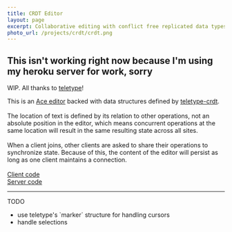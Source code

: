 ```yaml
---
title: CRDT Editor
layout: page
excerpt: Collaborative editing with conflict free replicated data types
photo_url: /projects/crdt/crdt.png
---
```


## This isn't working right now because I'm using my heroku server for work, sorry

WIP. All thanks to [teletype](https://github.com/atom/teletype)!

<div class="box">
    <div id="root"></div>
    <div>
    This is an <a href="https://ace.c9.io/">Ace editor</a> backed with data structures defined by <a href="https://github.com/atom/teletype-crdt">teletype-crdt</a>.
    <br>
    <br>
    The location of text is defined by its relation to other operations, not an absolute position in the editor, which means concurrent operations at the same location will result in the same resulting state across all sites.
    <br>
    <br>
    When a client joins, other clients are asked to share their operations to synchronize state. Because of this, the content of the editor will persist as long as one client maintains a connection.
    <br>
    <br>
    <a href="https://github.com/anderoonies/crdt-editor" target="_blank">Client code</a>
    <br>
    <a href="https://github.com/anderoonies/crdt-server" target="_blank">Server code</a>
    </div>
</div>
<hr>
<div>
<p>TODO</p>
<ul>
    <li>use teletype's `marker` structure for handling cursors</li>
    <li>handle selections</li>
</ul>
</div>

<link rel="stylesheet" href="/projects/crdt/crdt.css" type="text/css">
<script src="/projects/crdt/bundle.js"></script>
